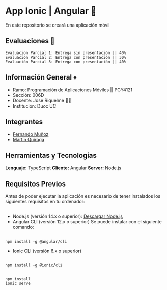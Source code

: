 
# App Ionic | Angular 📱

En este repositorio se creará una aplicación móvil
## Evaluaciones 🧻
    Evaluacion Parcial 1: Entrega sin presentación || 40%
    Evaluacion Parcial 2: Entrega con presentación || 30%
    Evaluación Parcial 3: Entrega con presentación || 40% 


## Información General ♦️

 - Ramo: Programación de Aplicaciones Móviles || PGY4121
 - Sección: 006D
 - Docente: Jose Riquelme 🧑‍🏫
 - Institución: Duoc UC
  

## Integrantes
- [Fernando Muñoz](https://www.github.com/lonelystar16)
- [Martín Quiroga](https://github.com/trollynnn)
## Herramientas y Tecnologías

**Lenguaje:** TypeScript
**Cliente:** Angular
**Server:** Node.js


## Requisitos Previos
Antes de poder ejecutar la aplicación es necesario de tener instalados los siguientes requisitos en tu ordenador:
##
- Node.js (versión 14.x o superior):
  [Descargar Node.js](https://nodejs.org/en)
- Angular CLI (versión 12.x o superior)
Se puede instalar con el siguiente comando:
##
    npm install -g @angular/cli

- Ionic CLI (versión 6.x o superior)
##
    npm install -g @ionic/cli
##
    npm install
    ionic serve

